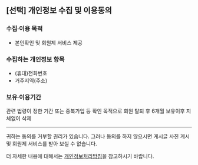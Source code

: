## [선택] 개인정보 수집 및 이용동의

### 수집∙이용 목적

- 본인확인 및 회원제 서비스 제공

### 수집하는 개인정보 항목

- (휴대)전화번호
- 거주지역(주소)

### 보유∙이용기간

관련 법령이 정한 기간 또는 중복가입 등 확인 목적으로 회원 탈퇴 후 6개월 보유이후 지체없이 삭제

---

귀하는 동의를 거부할 권리가 있습니다. 그러나 동의를 하지 않으시면 게시글 사진 게시 및 회원제 서비스를 받아 보실 수 없습니다.

더 자세한 내용에 대해서는 [개인정보처리방침](/privacy)을 참고하시기 바랍니다.
